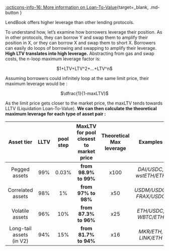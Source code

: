 
[:octicons-info-16: More information on Loan-To-Value](../../how-it-works/max-loan-to-value){target=_blank, .md-button }

LendBook offers higher leverage than other lending protocols. 

To understand how, let’s examine how borrowers leverage their position. As in other protocols, they can borrow Y and swap them to amplify their position in X, or they can borrow X and swap them to short X. Borrowers can easily do loops of borrowing and swapping to amplify their leverage. **High LTV translates into high leverage.** Abstracting from gas and swap costs, the n-loop maximum leverage factor is:

<center>
$1+LTV+LTV^2+...+LTV^n$
</center>

Assuming borrowers could infinitely loop at the same limit price, their maximum leverage would be :

<center>
$\dfrac{1}{1-maxLTV}$
</center>

As the limit price gets closer to the market price, the maxLTV tends towards LLTV (Liquidation Loan-To-Value). **We can then calculate the theoretical maximum leverage for each type of asset pair :**



| Asset tier                | LLTV  | pool step  |  MaxLTV for pool closest to market price  | Theoretical Max leverage  |Examples |
| :----------:              | :----:| :----:| :----:| :--------: | :--------: |
| Pegged assets             | 99% | 0.03% | **from 98.9% to 99%** | x100 | *DAI/USDC, wstETH/ETH* |
| Correlated assets         | 98%   | 1% | **from 97% to 98%**  | x50 | *USDM/USDC, FRAX/USDC* |
| Volatile assets           | 96%   | 10% | **from 87.3% to 96%**  | x25 | *ETH/USDC, WBTC/ETH* |
| Long-tail assets <br>(in V2)  | 94%   | 15% | **from 81.7% to 94%**  | x16 | *MKR/ETH, LINK/ETH*|

